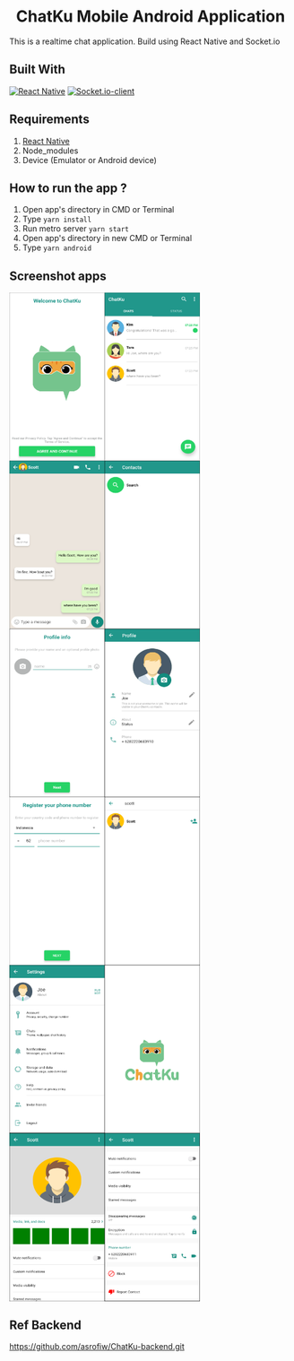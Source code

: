 <h1 align="center">ChatKu Mobile Android Application</h1>



This is a realtime chat application. Build using React Native and Socket.io

## Built With
[![React Native](https://img.shields.io/badge/React%20Native-0.63.3-blue.svg?style=rounded-square)](https://reactnative.dev/)
[![Socket.io-client](https://img.shields.io/badge/npm%20socket.io--client-3.0.3-green.svg?style=rounded-square)](https://www.npmjs.com/package/socket.io-client/)

## Requirements
1. <a href="https://nodejs.org/en/download/">React Native</a>
2. Node_modules
3. Device (Emulator or Android device)

## How to run the app ?
1. Open app's directory in CMD or Terminal
2. Type `yarn install`
3. Run metro server `yarn start`
4. Open app's directory in new CMD or Terminal
5. Type `yarn android`

## Screenshot apps
<div style="display: flex;flex-direction: row;flex-wrap: wrap">
  <img src="https://github.com/asrofiw/Chatku-Mobile/blob/master/assets/images/scshot/Landing-Page.png" alt="Landing-Page"
  name="Landing-Page" width="170" height="300" />
  <img src="https://github.com/asrofiw/Chatku-Mobile/blob/master/assets/images/scshot/List-Chats.png" alt="List-Chats" width="170" height="300" />
  <img src="https://github.com/asrofiw/Chatku-Mobile/blob/master/assets/images/scshot/Chat-Room.png" alt="Chat-Room" width="170" height="300" />
  <img src="https://github.com/asrofiw/Chatku-Mobile/blob/master/assets/images/scshot/Contacts.png" alt="Contacts" width="170" height="300" />
  <img src="https://github.com/asrofiw/Chatku-Mobile/blob/master/assets/images/scshot/Profile-Info.png" alt="Profile-Info" width="170" height="300" />
  <img src="https://github.com/asrofiw/Chatku-Mobile/blob/master/assets/images/scshot/Profile.png" alt="Profile" width="170" height="300" />

  <img src="https://github.com/asrofiw/Chatku-Mobile/blob/master/assets/images/scshot/Register.png" alt="Register" width="170" height="300" />
  <img src="https://github.com/asrofiw/Chatku-Mobile/blob/master/assets/images/scshot/Search.png" alt="Search" width="170" height="300" />
  <img src="https://github.com/asrofiw/Chatku-Mobile/blob/master/assets/images/scshot/Settings.png" alt="Settings" width="170" height="300" />
  <img src="https://github.com/asrofiw/Chatku-Mobile/blob/master/assets/images/scshot/Splash-Screen.png" alt="Splash-Screen" width="170" height="300" />
  <img src="https://github.com/asrofiw/Chatku-Mobile/blob/master/assets/images/scshot/User-other-Detail.png" alt="User-other-Detail" width="170" height="300" />
  <img src="https://github.com/asrofiw/Chatku-Mobile/blob/master/assets/images/scshot/User-other-Detail(2).png" alt="User-other-Detail(2)" width="170" height="300" />
</div>

## Ref Backend
https://github.com/asrofiw/ChatKu-backend.git